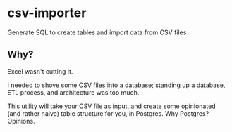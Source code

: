 # csv-importer

Generate SQL to create tables and import data from CSV files

## Why?

Excel wasn't cutting it.

I needed to shove some CSV files into a database; standing up a database, ETL process, 
and architecture was too much.

This utility will take your CSV file as input, and create some opinionated (and rather 
naive) table structure for you, in Postgres. Why Postgres? Opinions.